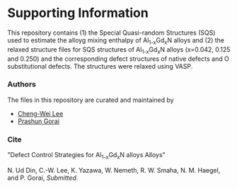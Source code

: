 # Supporting Information

This repository contains (1) the Special Quasi-random Structures (SQS) used to estimate the alloyg mixing enthalpy of Al<sub>1-x</sub>Gd<sub>x</sub>N alloys and (2) the relaxed structure files for SQS structures of Al<sub>1-x</sub>Gd<sub>x</sub>N alloys (x=0.042, 0.125 and 0.250) and the corresponding defect structures of native defects and O substitutional defects. The structures were relaxed using VASP.

### Authors

The files in this repository are curated and maintained by

* [Cheng-Wei Lee](mailto:clee2[at]mines[dot]edu)
* [Prashun Gorai](mailto:pgorai[at]mines[dot]edu)


### Cite

"Defect Control Strategies for Al<sub>1-x</sub>Gd<sub>x</sub>N alloys Alloys"

N. Ud Din, C.-W. Lee, K. Yazawa, W. Nemeth, R. W. Smaha, N. M. Haegel, and P. Gorai, *Submitted*.

